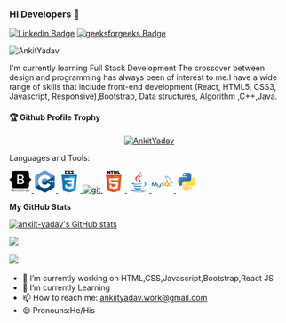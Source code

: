 ### Hi Developers 👋
[![Linkedin Badge](https://img.shields.io/badge/-Ankit-blue?style=flat-square&logo=Linkedin&logoColor=white&link=https://www.linkedin.com/in/ankit-yadav-75a7a9201/)]([https://www.linkedin.com/in/ankit-yadav-75a7a9201/])
[![geeksforgeeks Badge](https://img.shields.io/badge/-Ankit-blue?style=flat-square&logo=geeksforgeeks&logoColor=green&link=https://auth.geeksforgeeks.org/user/ankiityadavv/)]([https://auth.geeksforgeeks.org/user/ankiityadavv/])

<p align="left"> <img src="https://komarev.com/ghpvc/?username=ankiit-yadav&label=Profile%20views&color=0e75b6&style=flat" alt="AnkitYadav" /> </p>

I'm currently learning 
Full Stack Development
The crossover between design and programming has always been of interest to me.I have a wide range of skills that include front-end development (React, HTML5, CSS3, Javascript, Responsive),Bootstrap, Data structures, Algorithm ,C++,Java.






<div>
  <h4>🏆 Github Profile Trophy</h4>
  <p align="center"> <a href="https://github.com/ryo-ma/github-profile-trophy"><img src="https://github-profile-trophy.vercel.app/?username=ankiit-yadav" alt="AnkitYadav" /></a> </p>
</div>

Languages and Tools: 

<a href="https://getbootstrap.com" target="_blank" rel="noreferrer">
        <img src="https://raw.githubusercontent.com/devicons/devicon/master/icons/bootstrap/bootstrap-plain-wordmark.svg" alt="bootstrap" width="40" height="40" />
    </a>
    <a href="https://www.w3schools.com/cpp/" target="_blank" rel="noreferrer">
        <img src="https://raw.githubusercontent.com/devicons/devicon/master/icons/cplusplus/cplusplus-original.svg" alt="cplusplus" width="40" height="40" />
    </a>
    <a href="https://www.w3schools.com/css/" target="_blank" rel="noreferrer">
        <img src="https://raw.githubusercontent.com/devicons/devicon/master/icons/css3/css3-original-wordmark.svg" alt="css3" width="40" height="40" />
    </a>
    <a href="https://git-scm.com/" target="_blank" rel="noreferrer">
        <img src="https://www.vectorlogo.zone/logos/git-scm/git-scm-icon.svg" alt="git" width="40" height="40" />
    </a>
    </a>
    <a href="https://www.w3.org/html/" target="_blank" rel="noreferrer">
        <img src="https://raw.githubusercontent.com/devicons/devicon/master/icons/html5/html5-original-wordmark.svg" alt="html5" width="40" height="40" />
    </a>
    <a href="https://www.java.com" target="_blank" rel="noreferrer">
        <img src="https://raw.githubusercontent.com/devicons/devicon/master/icons/java/java-original.svg" alt="java" width="40" height="40" />
    </a>
    <a href="https://www.mysql.com/" target="_blank" rel="noreferrer">
        <img src="https://raw.githubusercontent.com/devicons/devicon/master/icons/mysql/mysql-original-wordmark.svg" alt="mysql" width="40" height="40" />
    </a>
    <a href="https://www.python.org" target="_blank" rel="noreferrer">
        <img src="https://raw.githubusercontent.com/devicons/devicon/master/icons/python/python-original.svg" alt="python" width="40" height="40" />
    </a>
    
   <b>My GitHub Stats</b>

   <a href="http://www.github.com/ankiit-yadav"><img src="https://github-readme-stats.vercel.app/api?username=ankiit-yadav&show_icons=true&hide=&count_private=true&title_color=3382ed&text_color=000000&icon_color=3382ed&bg_color=eeeeee&hide_border=true&show_icons=true" alt="ankiit-yadav's GitHub stats" /></a>

<a href="http://www.github.com/ankiit-yadav"><img src="https://github-readme-streak-stats.herokuapp.com/?user=ankiit-yadav&stroke=000000&background=eeeeee&ring=3382ed&fire=3382ed&currStreakNum=000000&currStreakLabel=3382ed&sideNums=000000&sideLabels=000000&dates=000000&hide_border=true" /></a>

  
![](https://activity-graph.herokuapp.com/graph?username=ankiitdeveloper&theme=react-dark&area=true)
- 🔭 I’m currently working on HTML,CSS,Javascript,Bootstrap,React JS 
- 🌱 I’m currently Learning
- 📫 How to reach me: ankiityadav.work@gmail.com
- 😄 Pronouns:He/His

<!--
**Ankiitdeveloper/Ankiitdeveloper** is a ✨ _special_ ✨ repository because its `README.md` (this file) appears on your GitHub profile.

Here are some ideas to get you started:

- 🔭 I’m currently working on HTML,CSS,Javascript,Bootstrap,React JS 
- 🌱 I’m currently learning
- 👯 I’m looking to collaborate on ...
- 🤔 I’m looking for help with ...
- 💬 Ask me about ...
- 📫 How to reach me: ankiityadav.work@gmail.com
- 😄 Pronouns:Aadii
- ⚡ Fun fact: ...
-->
